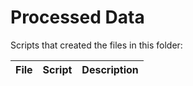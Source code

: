 # Processed Data  
  
Scripts that created the files in this folder:  
  
File | Script | Description
---|------------------|---------------------------------------------------
  
